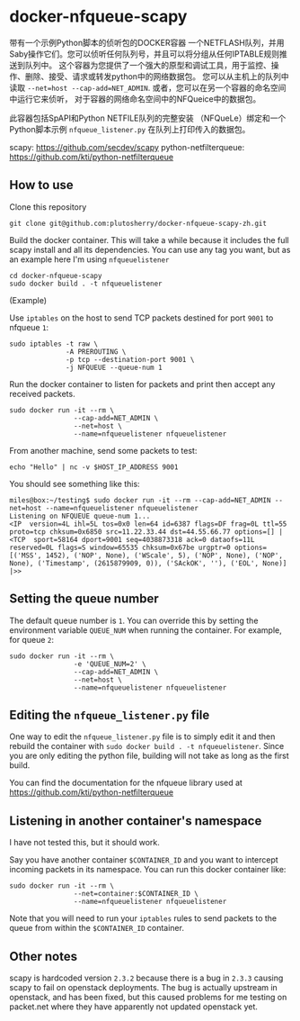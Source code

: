 # docker-nfqueue-scapy

带有一个示例Python脚本的侦听包的DOCKER容器
一个NETFLASH队列，并用Saby操作它们。您可以侦听任何队列号，并且可以将分组从任何IPTABLE规则推送到队列中。
这个容器为您提供了一个强大的原型和调试工具，用于监控、操作、删除、接受、请求或转发python中的网络数据包。
您可以从主机上的队列中读取 `--net=host --cap-add=NET_ADMIN`.
或者，您可以在另一个容器的命名空间中运行它来侦听，
对于容器的网络命名空间中的NFQueice中的数据包。

此容器包括SpAPI和Python NETFILE队列的完整安装
（NFQueLe）绑定和一个Python脚本示例 `nfqueue_listener.py` 在队列上打印传入的数据包。

scapy: https://github.com/secdev/scapy
python-netfilterqueue: https://github.com/kti/python-netfilterqueue

## How to use

Clone this repository

``` shell
git clone git@github.com:plutosherry/docker-nfqueue-scapy-zh.git
```

Build the docker container. This will take a while because it includes the
full scapy install and all its dependencies. You can use any tag you want, but
as an example here I'm using `nfqueuelistener`

``` shell
cd docker-nfqueue-scapy
sudo docker build . -t nfqueuelistener
```

(Example)

Use `iptables` on the host to send TCP packets destined for port `9001`
to nfqueue `1`:

``` shell
sudo iptables -t raw \
              -A PREROUTING \
              -p tcp --destination-port 9001 \
              -j NFQUEUE --queue-num 1
```

Run the docker container to listen for packets and print then accept any
received packets.

``` shell
sudo docker run -it --rm \
                --cap-add=NET_ADMIN \
                --net=host \
                --name=nfqueuelistener nfqueuelistener
```

From another machine, send some packets to test:

``` shell
echo "Hello" | nc -v $HOST_IP_ADDRESS 9001
```

You should see something like this:

``` shell
miles@box:~/testing$ sudo docker run -it --rm --cap-add=NET_ADMIN --net=host --name=nfqueuelistener nfqueuelistener
Listening on NFQUEUE queue-num 1...
<IP  version=4L ihl=5L tos=0x0 len=64 id=6387 flags=DF frag=0L ttl=55 proto=tcp chksum=0x6850 src=11.22.33.44 dst=44.55.66.77 options=[] |<TCP  sport=58164 dport=9001 seq=4038873318 ack=0 dataofs=11L reserved=0L flags=S window=65535 chksum=0x67be urgptr=0 options=[('MSS', 1452), ('NOP', None), ('WScale', 5), ('NOP', None), ('NOP', None), ('Timestamp', (2615879909, 0)), ('SAckOK', ''), ('EOL', None)] |>>
```

## Setting the queue number

The default queue number is `1`. You can override this by setting the environment variable
`QUEUE_NUM` when running the container. For example, for queue `2`:

``` shell
sudo docker run -it --rm \
                -e 'QUEUE_NUM=2' \
                --cap-add=NET_ADMIN \
                --net=host \
                --name=nfqueuelistener nfqueuelistener
```

## Editing the `nfqueue_listener.py` file

One way to edit the `nfqueue_listener.py` file is to simply edit it and then rebuild
the container with `sudo docker build . -t nfqueuelistener`. Since you are only
editing the python file, building will not take as long as the first build.

You can find the documentation for the nfqueue library used at https://github.com/kti/python-netfilterqueue

## Listening in another container's namespace

I have not tested this, but it should work.

Say you have another container `$CONTAINER_ID` and you want to intercept incoming
packets in its namespace. You can run this docker container like:

``` shell
sudo docker run -it --rm \
                --net=container:$CONTAINER_ID \
                --name=nfqueuelistener nfqueuelistener
```

Note that you will need to run your `iptables` rules to send packets to the queue
from within the `$CONTAINER_ID` container.

## Other notes

scapy is hardcoded version `2.3.2` because there is a bug in `2.3.3` causing
scapy to fail on openstack deployments. The bug is actually upstream in openstack,
and has been fixed, but this caused problems for me testing on packet.net where
they have apparently not updated openstack yet.
